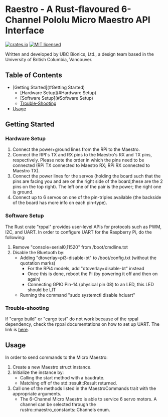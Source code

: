 # Raestro - A Rust-flavoured 6-Channel Pololu Micro Maestro API Interface
[![crates.io](https://meritbadge.herokuapp.com/raestro)](https://crates.io/crates/raestro)
[![MIT licensed](https://img.shields.io/badge/license-MIT-blue.svg)](LICENSE.txt)

Written and developed by UBC Bionics, Ltd., a design team based in the University of British Columbia, Vancouver.

## Table of Contents
- [Getting Started](#Getting Started)
	- [Hardware Setup](#Hardware Setup)
	- [Software Setup](#Software Setup)
	- [Trouble-Shooting](#Trouble-Shooting)
- [Usage](#Usage)

## Getting Started

### Hardware Setup
1. Connect the power+ground lines from the RPi to the Maestro.
2. Connect the RPI's TX and RX pins to the Maestro's RX and TX pins, respectively. Please note the order in which the pins need to be connected (RPi TX connected to Maestro RX; RPi RX connected to Maestro TX).
3. Connect the power lines for the servos (holding the board such that the pins are facing you and are on the right side of the board,these are the 2 pins on the top right). The left one of the pair is the power; the right one is ground.
4. Connect up to 6 servos on one of the pin-triples available (the backside of the board has more info on each pin-type).

### Software Setup
The Rust crate "rppal" provides user-level APIs for protocols such as PWM, I2C, and UART.
In order to configure UART for the Raspberry Pi, do the following:
1. Remove "console=serial0,11520" from /boot/cmdline.txt
2. Disable the Bluetooth by:
	* Adding "dtoverlay=pi3-disable-bt" to /boot/config.txt (without the quotation marks)
		* For the RPi4 models, add "dtoverlay=disable-bt" instead
		* Once this is done, reboot the Pi (by powering it off and then on again)
		* Connecting GPIO Pin-14 (physical pin 08) to an LED, this LED should be LIT
	* Running the command "sudo systemctl disable hciuart"

### Trouble-shooting
If "cargo build" or "cargo test" do not work because of the rppal dependency, check the rppal documentations on how to set up UART.
The link is [here](https://docs.rs/rppal/0.11.3/rppal/uart/index.html).

## Usage
In order to send commands to the Micro Maestro:
1. Create a new Maestro struct instance.
2. Initialize the instance by:
	* Calling the start method with a baudrate.
	* Matching off of the std::result::Result returned.
3. Call one of the methods listed in the MaestroCommands trait with the appropriate arguments.
	* The 6-Channel Micro Maestro is able to service 6 servo motors. A channel can be selected through the rustro::maestro_constants::Channels enum.
